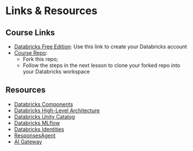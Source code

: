 # Links & Resources

## Course Links

- [Databricks Free Edition](https://login.databricks.com/signup?provider=DB_FREE_TIER&dbx_source=www&itm_data=dbx-web&l=en-EN&utm_source=deeplearning&utm_medium=web&utm_campaign=701vp00000soba6iah&tuuid=559965d9-f0e1-499b-83b7-d7120487fc3a&intent=SIGN_UP&rl_aid=ec7d08f2-837f-4540-b8c1-a0c0f6301277): Use this link to create your Databricks account 
- [Course Repo](https://github.com/https-deeplearning-ai/sc-agent-governance): 
  - Fork this repo;
  - Follow the steps in the next lesson to clone your forked repo into your Databricks workspace

## Resources

- [Databricks Components](https://docs.databricks.com/aws/en/getting-started/concepts)
- [Databricks High-Level Architecture](https://docs.databricks.com/aws/en/getting-started/high-level-architecture)
- [Databricks Unity Catalog](https://docs.databricks.com/aws/en/data-governance/unity-catalog/)
- [Databricks MLflow](https://mlflow.org/docs/3.1.3/genai/)
- [Databricks Identities](https://docs.databricks.com/aws/en/admin/users-groups/#identity-model)
- [ResponsesAgent](https://docs.databricks.com/aws/en/generative-ai/agent-framework/author-agent)
- [AI Gateway](https://docs.databricks.com/aws/en/ai-gateway/)